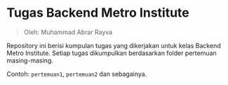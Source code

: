 # Tugas Backend Metro Institute
> Oleh: Muhammad Abrar Rayva

Repository ini berisi kumpulan tugas yang dikerjakan untuk kelas Backend Metro Institute. Setiap tugas dikumpulkan berdasarkan folder pertemuan masing-masing.

Contoh: `pertemuan1`, `pertemuan2` dan sebagainya.
